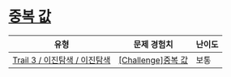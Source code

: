 # [중복 값](https://https://en.codetree.ai/trails/complete/curated-cards/challenge-binary-dupil)

|유형|문제 경험치|난이도|
|---|---|---|
|[Trail 3 / 이진탐색 / 이진탐색](https://https://en.codetree.ai/trail-info/novice-high/)|[[Challenge]중복 값](https://https://en.codetree.ai/trails/complete/curated-cards/challenge-binary-dupil/)|보통|

